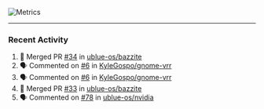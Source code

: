 ![Metrics](https://metrics.lecoq.io/KyleGospo?template=classic&base=header%2C%20activity%2C%20community%2C%20repositories%2C%20metadata&base.indepth=false&base.hireable=false&base.skip=false&config.timezone=America%2FLos_Angeles)

---
### Recent Activity
<!--START_SECTION:activity-->
1. 🎉 Merged PR [#34](https://github.com/ublue-os/bazzite/pull/34) in [ublue-os/bazzite](https://github.com/ublue-os/bazzite)
2. 🗣 Commented on [#6](https://github.com/KyleGospo/gnome-vrr/issues/6#issuecomment-1631694440) in [KyleGospo/gnome-vrr](https://github.com/KyleGospo/gnome-vrr)
3. 🗣 Commented on [#6](https://github.com/KyleGospo/gnome-vrr/issues/6#issuecomment-1631482487) in [KyleGospo/gnome-vrr](https://github.com/KyleGospo/gnome-vrr)
4. 🎉 Merged PR [#33](https://github.com/ublue-os/bazzite/pull/33) in [ublue-os/bazzite](https://github.com/ublue-os/bazzite)
5. 🗣 Commented on [#78](https://github.com/ublue-os/nvidia/issues/78#issuecomment-1627448476) in [ublue-os/nvidia](https://github.com/ublue-os/nvidia)
<!--END_SECTION:activity-->
